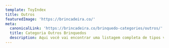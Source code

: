 ```yaml
---
template: ToyIndex
title: Outros
featuredImage: 'https://brincadeira.co/'
meta:
  canonicalLink: 'https://brincadeira.co/brinquedo-categories/outros/'
  title: Categoria Outros Brinquedos
  description: Aqui você vai encontrar uma listagem completa de tipos variados de brinquedos da Brincadeira de Criança.
---
```

